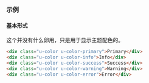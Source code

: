 ### 示例
#### 基本形式

这个并没有什么卵用，只是用于显示主题配色的。

<div class="m-example"></div>

```html
<div class="u-color u-color-primary">Primary</div>
<div class="u-color u-color-info">Info</div>
<div class="u-color u-color-success">Success</div>
<div class="u-color u-color-warning">Warning</div>
<div class="u-color u-color-error">Error</div>
```

<!-- div class="u-color">Default</div>
<div class="u-color u-color-secondary">Secondary</div>
<div class="u-color u-color-gray">Gray</div>
<div class="u-color u-color-graylight">GrayLight</div>
<div class="u-color u-color-inverse">Inverse</div -->